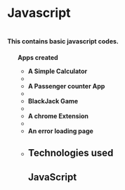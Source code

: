 <h1>Javascript<h1>
<h4>This contains basic javascript codes.<h4>
<ul>Apps created<ul>
<li>A Simple Calculator<li>
<li>A Passenger counter App<li>
<li>BlackJack Game<li>
<li>A chrome Extension<li>
<li>An error loading page<li>

<h2>Technologies used<h2>
<h2>JavaScript <h2>
